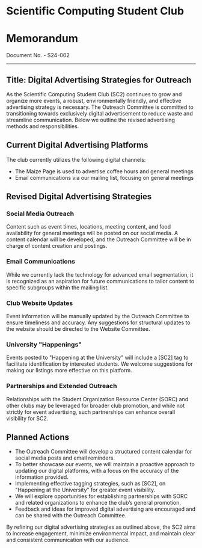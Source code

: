 # Scientific Computing Student Club

# Memorandum
Document No. - S24-002

---

Title: Digital Advertising Strategies for Outreach
---

As the Scientific Computing Student Club (SC2) continues to grow and organize more events, a robust, environmentally friendly, and effective advertising strategy is necessary. The Outreach Committee is committed to transitioning towards exclusively digital advertisement to reduce waste and streamline communication. Below we outline the revised advertising methods and responsibilities.

## Current Digital Advertising Platforms

The club currently utilizes the following digital channels:

- The Maize Page is used to advertise coffee hours and general meetings
- Email communications via our mailing list, focusing on general meetings

## Revised Digital Advertising Strategies

### Social Media Outreach

Content such as event times, locations, meeting content, and food availability for general meetings will be posted on our social media. A content calendar will be developed, and the Outreach Committee will be in charge of content creation and postings.

### Email Communications

While we currently lack the technology for advanced email segmentation, it is recognized as an aspiration for future communications to tailor content to specific subgroups within the mailing list.

### Club Website Updates

Event information will be manually updated by the Outreach Committee to ensure timeliness and accuracy. Any suggestions for structural updates to the website should be directed to the Website Committee.

### University "Happenings"

Events posted to "Happening at the University" will include a [SC2] tag to facilitate identification by interested students. We welcome suggestions for making our listings more effective on this platform.

### Partnerships and Extended Outreach

Relationships with the Student Organization Resource Center (SORC) and other clubs may be leveraged for broader club promotion, and while not strictly for event advertising, such partnerships can enhance overall visibility for SC2.

## Planned Actions

- The Outreach Committee will develop a structured content calendar for social media posts and email reminders.
- To better showcase our events, we will maintain a proactive approach to updating our digital platforms, with a focus on the accuracy of the information provided.
- Implementing effective tagging strategies, such as [SC2], on "Happening at the University" for greater event visibility.
- We will explore opportunities for establishing partnerships with SORC and related organizations to enhance the club’s general promotion.
- Feedback and ideas for improved digital advertising are encouraged and can be shared with the Outreach Committee.

By refining our digital advertising strategies as outlined above, the SC2 aims to increase engagement, minimize environmental impact, and maintain clear and consistent communication with our audience.